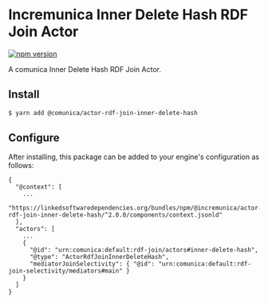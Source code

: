 # Incremunica Inner Delete Hash RDF Join Actor

[![npm version](https://badge.fury.io/js/@incremunica%2Factor-rdf-join-inner-delete-hash.svg)](https://badge.fury.io/js/@incremunica%2Factor-rdf-join-inner-delete-hash)

A comunica Inner Delete Hash RDF Join Actor.

## Install

```bash
$ yarn add @comunica/actor-rdf-join-inner-delete-hash
```

## Configure

After installing, this package can be added to your engine's configuration as follows:
```text
{
  "@context": [
    ...
    "https://linkedsoftwaredependencies.org/bundles/npm/@incremunica/actor-rdf-join-inner-delete-hash/^2.0.0/components/context.jsonld"
  ],
  "actors": [
    ...
    {
      "@id": "urn:comunica:default:rdf-join/actors#inner-delete-hash",
      "@type": "ActorRdfJoinInnerDeleteHash",
      "mediatorJoinSelectivity": { "@id": "urn:comunica:default:rdf-join-selectivity/mediators#main" }
    }
  ]
}
```
